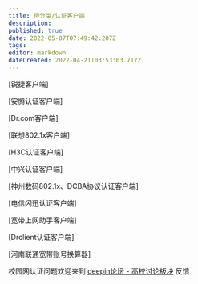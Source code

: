 ```yaml
---
title: 待分类/认证客户端
description: 
published: true
date: 2022-05-07T07:49:42.207Z
tags: 
editor: markdown
dateCreated: 2022-04-21T03:53:03.717Z
---
```


[锐捷客户端]

[安腾认证客户端]

[Dr.com客户端]

[联想802.1x客户端]

[H3C认证客户端]

[中兴认证客户端]

[神州数码802.1x、DCBA协议认证客户端]

[电信闪迅认证客户端]

[宽带上网助手客户端]

[Drclient认证客户端]

[河南联通宽带账号换算器]

校园网认证问题欢迎来到 [deepin论坛 - 高校讨论板块](https://bbs.deepin.org/forum.php?mod=forumdisplay&fid=67) 反馈